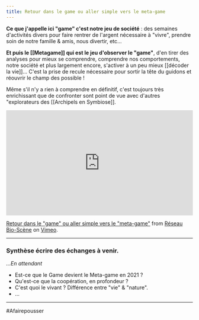 ```yaml
---
title: Retour dans le game ou aller simple vers le meta-game
---
```


**Ce que j'appelle ici "game" c'est notre jeu de société** : des semaines d'activités divers pour faire rentrer de l'argent nécessaire à "vivre", prendre soin de notre famille & amis, nous divertir, etc...

**Et puis le [[Metagame]] qui est le jeu d'observer le "game"**, d'en tirer des analyses pour mieux se comprendre, comprendre nos comportements, notre société et plus largement encore, s'activer à un peu mieux [[décoder la vie]]... C'est la prise de recule nécessaire pour sortir la tête du guidons et réouvrir le champ des possible !

Même s'il n'y a rien à comprendre en définitif, c'est toujours très enrichissant que de confronter sont point de vue avec d'autres "explorateurs des [[Archipels en Symbiose]].

<div style="padding:56.25% 0 0 0;position:relative;"><iframe src="https://player.vimeo.com/video/500983781?title=0&byline=0&portrait=0" style="position:absolute;top:0;left:0;width:100%;height:100%;" frameborder="0" allow="autoplay; fullscreen; picture-in-picture" allowfullscreen></iframe></div><script src="https://player.vimeo.com/api/player.js"></script>
<p><a href="https://vimeo.com/500983781">Retour dans le &quot;game&quot; ou aller simple vers le &quot;meta-game&quot;</a> from <a href="https://vimeo.com/bioscene">R&eacute;seau Bio-Sc&egrave;ne</a> on <a href="https://vimeo.com">Vimeo</a>.</p>

---
### Synthèse écrire des échanges à venir.

_...En attendant_

-   Est-ce que le Game devient le Meta-game en 2021 ?
-   Qu'est-ce que la coopération, en profondeur ?
-   C'est quoi le vivant ? Différence entre "vie" & "nature".
-   ...

---
#Afairepousser 